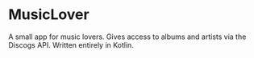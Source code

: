 # MusicLover

A small app for music lovers. Gives access to albums and artists via the Discogs API. Written entirely in Kotlin.
